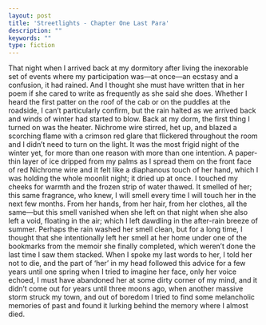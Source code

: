 ```yaml
---
layout: post
title: 'Streetlights - Chapter One Last Para'
description: ""
keywords: ""
type: fiction
---
```


That night when I arrived back at my dormitory after living the inexorable set of events where my participation was—at once—an ecstasy and a confusion, it had rained. And I thought she must have written that in her poem if she cared to write as frequently as she said she does. Whether I heard the first patter on the roof of the cab or on the puddles at the roadside, I can’t particularly confirm, but the rain halted as we arrived back and winds of winter had started to blow. Back at my dorm, the first thing I turned on was the heater. Nichrome wire stirred, het up, and blazed a scorching flame with a crimson red glare that flickered throughout the room and I didn’t need to turn on the light. It was the most frigid night of the winter yet, for more than one reason with more than one intention. A paper-thin layer of ice dripped from my palms as I spread them on the front face of red Nichrome wire and it felt like a diaphanous touch of her hand, which I was holding the whole moonlit night; it dried up at once. I touched my cheeks for warmth and the frozen strip of water thawed. It smelled of her; this same fragrance, who knew, I will smell every time I will touch her in the next few months. From her hands, from her hair, from her clothes, all the same—but this smell vanished when she left on that night when she also left a void, floating in the air; which I left dawdling in the after-rain breeze of summer. Perhaps the rain washed her smell clean, but for a long time, I thought that she intentionally left her smell at her home under one of the bookmarks from the memoir she finally completed, which weren’t done the last time I saw them stacked. When I spoke my last words to her, I told her not to die, and the part of ‘her’ in my head followed this advice for a few years until one spring when I tried to imagine her face, only her voice echoed, I must have abandoned her at some dirty corner of my mind, and it didn’t come out for years until three moons ago, when another massive storm struck my town, and out of boredom I tried to find some melancholic memories of past and found it lurking behind the memory where I almost died.